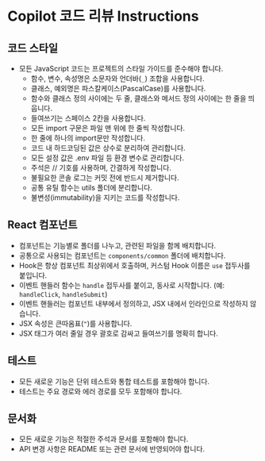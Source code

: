 <!-- Copilot 코드 리뷰 instructions -->

# Copilot 코드 리뷰 Instructions

## 코드 스타일
- 모든 JavaScript 코드는 프로젝트의 스타일 가이드를 준수해야 합니다.
  - 함수, 변수, 속성명은 소문자와 언더바(`_`) 조합을 사용합니다.
  - 클래스, 예외명은 파스칼케이스(PascalCase)를 사용합니다.
  - 함수와 클래스 정의 사이에는 두 줄, 클래스와 메서드 정의 사이에는 한 줄을 띄웁니다.
  - 들여쓰기는 스페이스 2칸을 사용합니다.
  - 모든 import 구문은 파일 맨 위에 한 줄씩 작성합니다.
  - 한 줄에 하나의 import문만 작성합니다.
  - 코드 내 하드코딩된 값은 상수로 분리하여 관리합니다.
  - 모든 설정 값은 .env 파일 등 환경 변수로 관리합니다.
  - 주석은 // 기호를 사용하며, 간결하게 작성합니다.
  - 불필요한 콘솔 로그는 커밋 전에 반드시 제거합니다.
  - 공통 유틸 함수는 utils 폴더에 분리합니다.
  - 불변성(immutability)을 지키는 코드를 작성합니다.

## React 컴포넌트
- 컴포넌트는 기능별로 폴더를 나누고, 관련된 파일을 함께 배치합니다.
- 공통으로 사용되는 컴포넌트는 `components/common` 폴더에 배치합니다.
- Hook은 항상 컴포넌트 최상위에서 호출하며, 커스텀 Hook 이름은 `use` 접두사를 붙입니다.
- 이벤트 핸들러 함수는 `handle` 접두사를 붙이고, 동사로 시작합니다. (예: `handleClick`, `handleSubmit`)
- 이벤트 핸들러는 컴포넌트 내부에서 정의하고, JSX 내에서 인라인으로 작성하지 않습니다.
- JSX 속성은 큰따옴표(`"`)를 사용합니다.
- JSX 태그가 여러 줄일 경우 괄호로 감싸고 들여쓰기를 명확히 합니다.

## 테스트
- 모든 새로운 기능은 단위 테스트와 통합 테스트를 포함해야 합니다.
- 테스트는 주요 경로와 에러 경로를 모두 포함해야 합니다.

## 문서화
- 모든 새로운 기능은 적절한 주석과 문서를 포함해야 합니다.
- API 변경 사항은 README 또는 관련 문서에 반영되어야 합니다.
